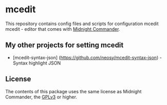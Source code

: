 # mcedit
This repository contains config files and scripts for configuration mcedit
mcedit - editor that comes with [Midnight Commander](https://midnight-commander.org).

## My other projects for setting mcedit

* [mcedit-syntax-json] (https://github.com/neosy/mcedit-syntax-json) - Syntax highlight JSON

## License
The contents of this package uses the same license as Midnight Commander, the [GPLv3](https://www.gnu.org/licenses/gpl-3.0.en.html) or higher.
